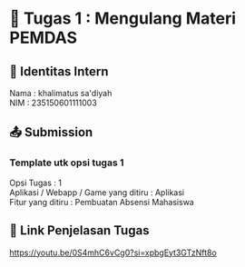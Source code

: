# 📁 Tugas 1 : Mengulang Materi PEMDAS

## 👤 Identitas Intern
Nama : khalimatus sa'diyah           
NIM  : 235150601111003

## 📤 Submission

### Template utk opsi tugas 1
Opsi Tugas : 1        
Aplikasi / Webapp / Game yang ditiru : Aplikasi     
Fitur yang ditiru : Pembuatan Absensi Mahasiswa
 


## 🔗 Link Penjelasan Tugas

https://youtu.be/0S4mhC6vCg0?si=xpbgEyt3GTzNft8o

